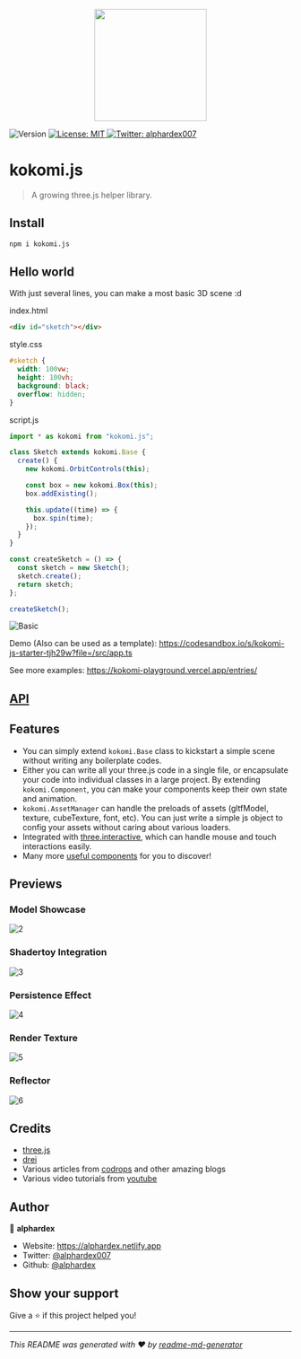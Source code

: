 <p align="center">
  <img src="./assets/logo.jpg" width="200">
</p>
<p>
  <img alt="Version" src="https://img.shields.io/npm/v/kokomi.js.svg" />
  <a href="https://github.com/alphardex/kokomi.js/blob/main/LICENSE" target="_blank">
    <img alt="License: MIT" src="https://img.shields.io/badge/License-MIT-yellow.svg" />
  </a>
  <a href="https://twitter.com/alphardex007" target="_blank">
    <img alt="Twitter: alphardex007" src="https://img.shields.io/twitter/follow/alphardex007.svg?style=social" />
  </a>
</p>

# kokomi.js

> A growing three.js helper library.

## Install

```sh
npm i kokomi.js
```

## Hello world

With just several lines, you can make a most basic 3D scene :d

index.html

```html
<div id="sketch"></div>
```

style.css

```css
#sketch {
  width: 100vw;
  height: 100vh;
  background: black;
  overflow: hidden;
}
```

script.js

```js
import * as kokomi from "kokomi.js";

class Sketch extends kokomi.Base {
  create() {
    new kokomi.OrbitControls(this);

    const box = new kokomi.Box(this);
    box.addExisting();

    this.update((time) => {
      box.spin(time);
    });
  }
}

const createSketch = () => {
  const sketch = new Sketch();
  sketch.create();
  return sketch;
};

createSketch();
```

![Basic](./assets/previews/1.gif?v=3)

Demo (Also can be used as a template): https://codesandbox.io/s/kokomi-js-starter-tjh29w?file=/src/app.ts

See more examples: https://kokomi-playground.vercel.app/entries/

## [API](https://kokomi-js.vercel.app/docs/modules.html)

## Features

- You can simply extend `kokomi.Base` class to kickstart a simple scene without writing any boilerplate codes.
- Either you can write all your three.js code in a single file, or encapsulate your code into individual classes in a large project. By extending `kokomi.Component`, you can make your components keep their own state and animation.
- `kokomi.AssetManager` can handle the preloads of assets (gltfModel, texture, cubeTexture, font, etc). You can just write a simple js object to config your assets without caring about various loaders.
- Integrated with [three.interactive](https://github.com/markuslerner/THREE.Interactive), which can handle mouse and touch interactions easily.
- Many more [useful components](https://kokomi-js.vercel.app/examples/) for you to discover!

## Previews

### Model Showcase

![2](./assets/previews/2.gif?v=3)

### Shadertoy Integration

![3](./assets/previews/3.gif?v=3)

### Persistence Effect

![4](./assets/previews/4.gif?v=3)

### Render Texture

![5](./assets/previews/5.gif?v=3)

### Reflector

![6](./assets/previews/6.gif?v=3)

## Credits

- [three.js](https://github.com/mrdoob/three.js)
- [drei](https://github.com/pmndrs/drei)
- Various articles from [codrops](https://tympanus.net/codrops/) and other amazing blogs
- Various video tutorials from [youtube](https://www.youtube.com/)

## Author

👤 **alphardex**

- Website: https://alphardex.netlify.app
- Twitter: [@alphardex007](https://twitter.com/alphardex007)
- Github: [@alphardex](https://github.com/alphardex)

## Show your support

Give a ⭐️ if this project helped you!

---

_This README was generated with ❤️ by [readme-md-generator](https://github.com/kefranabg/readme-md-generator)_

